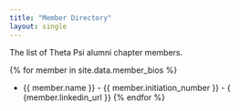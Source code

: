 ```yaml
---
title: "Member Directory"
layout: single
---
```


The list of Theta Psi alumni chapter members.

{% for member in site.data.member_bios %}
* {{ member.name }} - {{ member.initiation_number }} - { {member.linkedin_url }}
{% endfor %}
